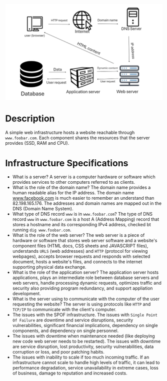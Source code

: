 ![Design of a simple web stack](0-simple_web_stack-1.png)

# **Description**
A simple web infrastructure hosts a website reachable through `www.foobar.com`. Each component shares the resources that the server provides (SSD, RAM and CPU).

# **Infrastructure Specifications**
- What is a server?
A server is a computer hardware or software which provides services to other computers referred to as clients.
- What is the role of the domain name?
The domain name provides a human readable alias for the IP address. The domain name www.facebook.com is much easier to remember an understand than 82.198.165.176. The addresses and domain names are mapped out in the DNS (Domain Name System).
- What type of DNS record `www` is in `www.foobar.com`?
The type of DNS record `www` in `www.foobar.com` is a host A (Address Mapping) record that stores a hostname and its corresponding IPv4 address, checked bt running `dig www.foobar.com`.
- What is the role of the web server?
The web server is a piece of hardware or software that stores web server software and a website's component files (HTML docs, CSS sheets and JAVASCRIPT files), understands `URLS` (web addresses) and `HTTP` (protocol for viewing webpages), accepts browser requests and responds with selected document, hosts a website's files, and connects to the internet supporting physical data exchange.
- What is the role of the application server?
The application server hosts applications, plays an intermediate role between database servers and web servers, handle processing dynamic requests, optimizes traffic and security also providing program redundancy, and support appliation development.
- What is the server using to communicate with the computer of the user requesting the website?
The server is using protocols like `HTTP` and `TCP/IP` to communicate with the client's computer.
- The issues with the SPOF infrastructure.
The issues with `Single Point Of Failure` are downtime and service disruptions, security vulnerabilities, significant financial implications, dependency on single components, and dependency on single personnel.
- The issues with downtime when maintenance needed (like deploying new code web server needs to be restarted).
The issues with downtime are service disruption, lost productivity, security vulnerabilities, data corruption or loss, and poor patching habits.
- The issues with inability to scale if too much incoming traffic.
If an infrastructure cannot scale to handle high levels of traffic, it can lead to performance degradation, service unavailability in extreme cases, loss of business, damage to reputation and increased costs.
